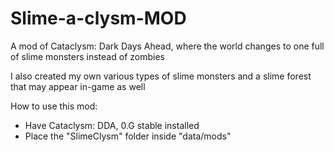 # Slime-a-clysm-MOD

A mod of Cataclysm: Dark Days Ahead, where the world changes to one full of slime monsters instead of zombies

I also created my own various types of slime monsters and a slime forest that may appear in-game as well

How to use this mod:
- Have Cataclysm: DDA, 0.G stable installed 
- Place the "SlimeClysm" folder inside "data/mods" 
